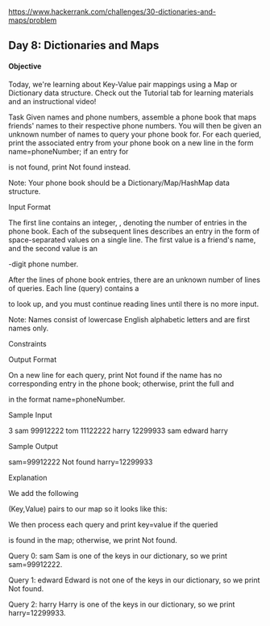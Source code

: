 https://www.hackerrank.com/challenges/30-dictionaries-and-maps/problem

## Day 8: Dictionaries and Maps

#### Objective
Today, we're learning about Key-Value pair mappings using a Map or Dictionary data structure. Check out the Tutorial tab for learning materials and an instructional video!

Task
Given
names and phone numbers, assemble a phone book that maps friends' names to their respective phone numbers. You will then be given an unknown number of names to query your phone book for. For each queried, print the associated entry from your phone book on a new line in the form name=phoneNumber; if an entry for

is not found, print Not found instead.

Note: Your phone book should be a Dictionary/Map/HashMap data structure.

Input Format

The first line contains an integer,
, denoting the number of entries in the phone book.
Each of the subsequent lines describes an entry in the form of space-separated values on a single line. The first value is a friend's name, and the second value is an

-digit phone number.

After the
lines of phone book entries, there are an unknown number of lines of queries. Each line (query) contains a

to look up, and you must continue reading lines until there is no more input.

Note: Names consist of lowercase English alphabetic letters and are first names only.

Constraints

Output Format

On a new line for each query, print Not found if the name has no corresponding entry in the phone book; otherwise, print the full
and

in the format name=phoneNumber.

Sample Input

3
sam 99912222
tom 11122222
harry 12299933
sam
edward
harry

Sample Output

sam=99912222
Not found
harry=12299933

Explanation

We add the following

(Key,Value) pairs to our map so it looks like this:

We then process each query and print key=value if the queried

is found in the map; otherwise, we print Not found.

Query 0: sam
Sam is one of the keys in our dictionary, so we print sam=99912222.

Query 1: edward
Edward is not one of the keys in our dictionary, so we print Not found.

Query 2: harry
Harry is one of the keys in our dictionary, so we print harry=12299933.
